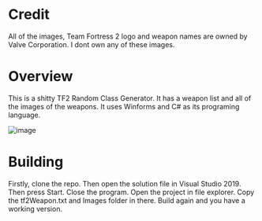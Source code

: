 # Credit
All of the images, Team Fortress 2 logo and weapon names are owned by Valve Corporation. I dont own any of these images.
# Overview
This is a shitty TF2 Random Class Generator. It has a weapon list and all of the images of the weapons. It uses Winforms and C# as its programing language.

![image](https://user-images.githubusercontent.com/41348489/172226116-1dddc8a9-3291-48a5-8679-1edec01f346d.png)
# Building
Firstly, clone the repo. Then open the solution file in Visual Studio 2019. Then press Start. Close the program. Open the project in file explorer. Copy the tf2Weapon.txt and Images folder in there. Build again and you have a working version.
